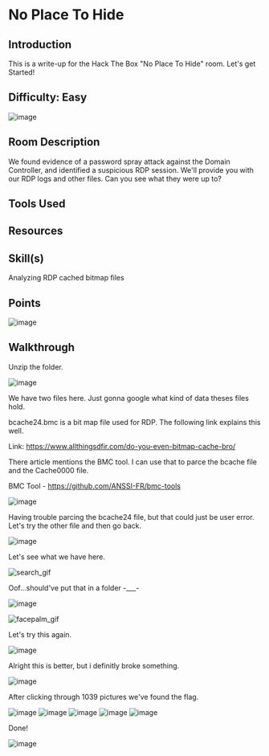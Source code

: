 # No Place To Hide
## Introduction
This is a write-up for the Hack The Box "No Place To Hide" room. Let's get Started!

## Difficulty: Easy
![image](https://github.com/zrmartin71/HTB_Write_Ups/assets/54414820/8e8dbe2b-8358-4b73-b971-3ed339511a81)

## Room Description
We found evidence of a password spray attack against the Domain Controller, and identified a suspicious RDP session. We'll provide you with our RDP logs and other files. Can you see what they were up to?

## Tools Used


## Resources


## Skill(s)
Analyzing RDP cached bitmap files

## Points
![image](https://github.com/zrmartin71/HTB_Write_Ups/assets/54414820/a604e486-b35e-4871-b908-3e2b8ad406ce)

## Walkthrough

Unzip the folder.

![image](https://github.com/zrmartin71/HTB_Write_Ups/assets/54414820/4c2d1590-59ed-4419-9847-ab71de507b55)

We have two files here. Just gonna google what kind of data theses files hold.

bcache24.bmc is a bit map file used for RDP. The following link explains this well.

Link: https://www.allthingsdfir.com/do-you-even-bitmap-cache-bro/

There article mentions the BMC tool. I can use that to parce the bcache file and the Cache0000 file.

BMC Tool - https://github.com/ANSSI-FR/bmc-tools

![image](https://github.com/zrmartin71/HTB_Write_Ups/assets/54414820/2180693c-a5b9-4a52-bde3-39343eb65dd4)

Having trouble parcing the bcache24 file, but that could just be user error. Let's try the other file and then go back.

![image](https://github.com/zrmartin71/HTB_Write_Ups/assets/54414820/34cdcbc4-1f02-433e-ae11-85c2335cc80b)

Let's see what we have here.

![search_gif](https://github.com/zrmartin71/HTB_Write_Ups/assets/54414820/08418d4b-cfd6-4be3-afa9-d8292a4bf275)
 
Oof...should've put that in a folder -___-

![image](https://github.com/zrmartin71/HTB_Write_Ups/assets/54414820/890686f7-67f1-461a-98aa-174fbaff7edd)

![facepalm_gif](https://github.com/zrmartin71/HTB_Write_Ups/assets/54414820/e38f3f8b-6768-4ac0-8b07-f2024daa06f5)

Let's try this again.

![image](https://github.com/zrmartin71/HTB_Write_Ups/assets/54414820/e5d35f8b-441e-4608-a8ca-bee9c478c882)

Alright this is better, but i definitly broke something.

![image](https://github.com/zrmartin71/HTB_Write_Ups/assets/54414820/2aa8fd49-ea6a-47d8-abed-46f51071910b)

After clicking through 1039 pictures we've found the flag. 

![image](https://github.com/zrmartin71/HTB_Write_Ups/assets/54414820/eea2af4d-36a9-4683-9050-be54ef7993a6)
![image](https://github.com/zrmartin71/HTB_Write_Ups/assets/54414820/7dd3d694-96cd-43c0-9cff-244a2463dd48)
![image](https://github.com/zrmartin71/HTB_Write_Ups/assets/54414820/e6b9723c-674e-4470-8f24-72e690af7b0e)
![image](https://github.com/zrmartin71/HTB_Write_Ups/assets/54414820/39ffd05c-63fc-4b50-9f20-632c069bb888)
![image](https://github.com/zrmartin71/HTB_Write_Ups/assets/54414820/a4552ca9-4f42-440d-b154-99f306155a92)

Done!

![image](https://github.com/zrmartin71/HTB_Write_Ups/assets/54414820/9f50ba06-2071-4c12-9208-ba4ed0ec2c81)



